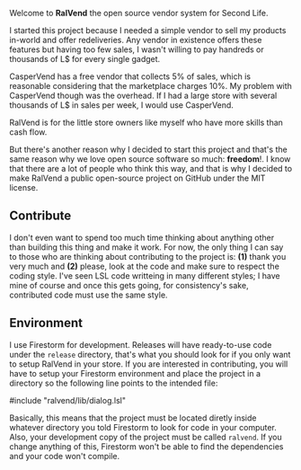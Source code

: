 Welcome to **RalVend** the open source vendor system for Second Life. 

I started this project because I needed a simple vendor to sell my products in-world and offer redeliveries. Any vendor in existence offers these features but having too few sales, I wasn't willing to pay handreds or thousands of L$ for every single gadget.

CasperVend has a free vendor that collects 5% of sales, which is reasonable considering that the marketplace charges 10%. My problem with CasperVend though was the overhead. If I had a large store with several thousands of L$ in sales per week, I would use CasperVend.

RalVend is for the little store owners like myself who have more skills than cash flow.

But there's another reason why I decided to start this project and that's the same reason why we love open source software so much: **freedom**!. I know that there are a lot of people who think this way, and that is why I decided to make RalVend a public open-source project on GitHub under the MIT license.

## Contribute

I don't even want to spend too much time thinking about anything other than building this thing and make it work. For now, the only thing I can say to those who are thinking about contributing to the project is: **(1)** thank you very much and **(2)** please, look at the code and make sure to respect the coding style.
I've seen LSL code writteing in many different styles; I have mine of course and once this gets going, for consistency's sake, contributed code must use the same style.

## Environment

I use Firestorm for development. Releases will have ready-to-use code under the `release` directory, that's what you should look for if you only want to setup RalVend in your store.
If you are interested in contributing, you will have to setup your Firestorm environment and place the project in a directory so the following line points to the intended file:

  #include "ralvend/lib/dialog.lsl"

Basically, this means that the project must be located diretly inside whatever directory you told Firestorm to look for code in your computer. Also, your development copy of the project must be called `ralvend`.
If you change anything of this, Firestorm won't be able to find the dependencies and your code won't compile.